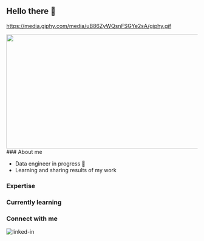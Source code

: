 ## Hello there 👋
https://media.giphy.com/media/uB86ZyWQsnFSGYe2sA/giphy.gif
<div align="center">
  <img src="https://media.giphy.com/media/dWesBcTLavkZuG35MI/giphy.gif)" width="600" height="300"/>
</div>
### About me

- Data engineer in progress 🚀 
- Learning and sharing results of my work

### Expertise

### Currently learning

### Connect with me

[<img align="left" alt="linked-in" src="https://img.shields.io/badge/-telegram-red?color=white&logo=telegram&logoColor=blue" />](https://t.me/angsmnva)




<!--
**angsmnva/angsmnva** is a ✨ _special_ ✨ repository because its `README.md` (this file) appears on your GitHub profile.

Here are some ideas to get you started:

- 🔭 I’m currently working on ...
- 🌱 I’m currently learning ...
- 👯 I’m looking to collaborate on ...
- 🤔 I’m looking for help with ...
- 💬 Ask me about ...
- 📫 How to reach me: ...
- 😄 Pronouns: ...
- ⚡ Fun fact: ...
-->
